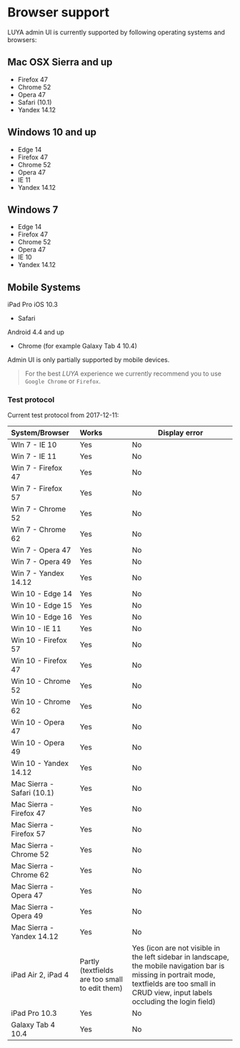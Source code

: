 # Browser support

LUYA admin UI is currently supported by following operating systems and browsers:

## Mac OSX Sierra and up

+ Firefox 47
+ Chrome 52
+ Opera 47
+ Safari (10.1)
+ Yandex 14.12

## Windows 10 and up

+ Edge 14
+ Firefox 47
+ Chrome 52
+ Opera 47
+ IE 11
+ Yandex 14.12

## Windows 7

+ Edge 14
+ Firefox 47
+ Chrome 52
+ Opera 47
+ IE 10
+ Yandex 14.12

## Mobile Systems

iPad Pro iOS 10.3
+ Safari

Android 4.4 and up
+ Chrome
(for example Galaxy Tab 4 10.4)

Admin UI is only partially supported by mobile devices.

> For the best *LUYA* experience we currently recommend you to use `Google Chrome` or `Firefox`.

### Test protocol

Current test protocol from 2017-12-11:

| System/Browser   | Works      | Display error  |
|:----------|:-------------|------|
|WIn 7 - IE 10    |Yes    |No
|Win 7 - IE 11    |Yes    |No
|Win 7 - Firefox 47    |Yes    |No
|Win 7 - Firefox 57    |Yes    |No
|Win 7 - Chrome 52    |Yes    |No
|Win 7 - Chrome 62    |Yes    |No
|Win 7 - Opera 47    |Yes    |No
|Win 7 - Opera 49    |Yes    |No
|Win 7 - Yandex 14.12    |Yes    |No
|Win 10 - Edge 14    |Yes    |No
|Win 10 - Edge 15    |Yes    |No
|Win 10 - Edge 16    | Yes    |No
|Win 10 - IE 11    |Yes    |No
|Win 10 - Firefox 57    |Yes    |No
|Win 10 - Firefox 47    |Yes    |No
|Win 10 - Chrome 52    |Yes    |No
|Win 10 - Chrome 62    |Yes    |No
|Win 10 - Opera 47    |Yes    |No
|Win 10 - Opera 49    |Yes    |No
|Win 10 - Yandex 14.12    |Yes    |No
|Mac Sierra - Safari (10.1)    |Yes    |No
|Mac Sierra - Firefox 47    |Yes    |No
|Mac Sierra - Firefox 57    |Yes    |No
|Mac Sierra - Chrome 52    |Yes    |No
|Mac Sierra - Chrome 62    |Yes    |No
|Mac Sierra - Opera 47    |Yes    |No
|Mac Sierra - Opera 49    |Yes    |No
|Mac Sierra - Yandex 14.12    |Yes    |No
|iPad Air 2, iPad 4    |Partly (textfields are too small to edit them)|Yes (icon are not visible in the left sidebar in landscape, the mobile navigation bar is missing in portrait mode, textfields are too small in CRUD view, input labels occluding the login field)
|iPad Pro 10.3    |Yes|No
|Galaxy Tab 4 10.4    |Yes|No